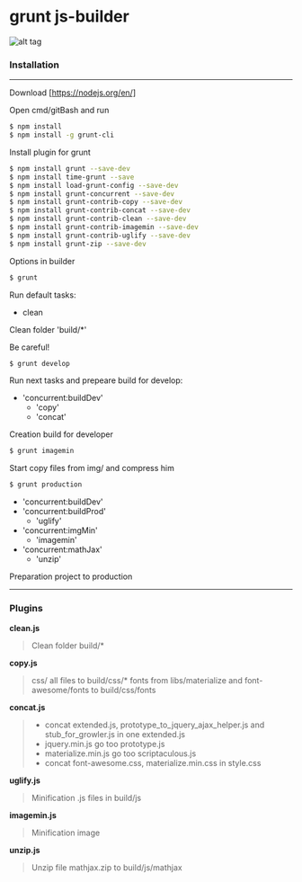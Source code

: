 # grunt js-builder
![alt tag](http://gruntjs.com/img/grunt-logo.svg)
### Installation
****
Download [https://nodejs.org/en/]

Open cmd/gitBash and  run
```sh
$ npm install
$ npm install -g grunt-cli
```
Install plugin for grunt
```sh
$ npm install grunt --save-dev
$ npm install time-grunt --save
$ npm install load-grunt-config --save-dev
$ npm install grunt-concurrent --save-dev
$ npm install grunt-contrib-copy --save-dev
$ npm install grunt-contrib-concat --save-dev
$ npm install grunt-contrib-clean --save-dev
$ npm install grunt-contrib-imagemin --save-dev
$ npm install grunt-contrib-uglify --save-dev
$ npm install grunt-zip --save-dev
```
Options in builder
```sh
$ grunt
```
Run default tasks:
- clean

Clean folder 'build/*'

Be careful!
```sh
$ grunt develop
```
Run next tasks and prepeare build for develop:

- 'concurrent:buildDev'
  - 'copy'
  - 'concat'

Creation build for developer

```sh
$ grunt imagemin
```
Start copy files from img/ and compress him

```sh
$ grunt production
```
- 'concurrent:buildDev'
- 'concurrent:buildProd'
   - 'uglify'
- 'concurrent:imgMin'
   - 'imagemin'
- 'concurrent:mathJax'
   - 'unzip'

Preparation project to production
****
### Plugins
**clean.js**
>Clean folder build/*

**copy.js**
>css/ all files to build/css/*
>fonts from libs/materialize and font-awesome/fonts to build/css/fonts

**concat.js**
> - concat extended.js, prototype_to_jquery_ajax_helper.js and stub_for_growler.js in one extended.js
> - jquery.min.js go too prototype.js
> - materialize.min.js go too scriptaculous.js
> - concat font-awesome.css, materialize.min.css in style.css

**uglify.js**
>Minification .js files in build/js

**imagemin.js**
>Minification image

**unzip.js**
>Unzip file mathjax.zip to build/js/mathjax
